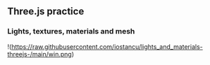 ## Three.js practice
### Lights, textures, materials and mesh

!(https://raw.githubusercontent.com/iostancu/lights_and_materials-threejs-/main/win.png)